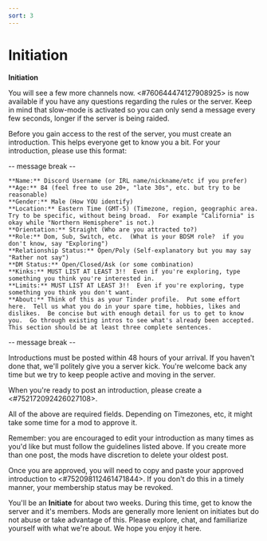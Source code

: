 ```yaml
---
sort: 3
---
```


# Initiation

**__Initiation__**

You will see a few more channels now.  <#760644474127908925> is now available if you have any questions regarding the rules or the server.  Keep in mind that slow-mode is activated so you can only send a message every few seconds, longer if the server is being raided.

Before you gain access to the rest of the server, you must create an introduction.  This helps everyone get to know you a bit.  For your introduction, please use this format:

-- message break --

```
**Name:** Discord Username (or IRL name/nickname/etc if you prefer)
**Age:** 84 (feel free to use 20+, "late 30s", etc. but try to be reasonable)
**Gender:** Male (How YOU identify)
**Location:** Eastern Time (GMT-5) (Timezone, region, geographic area.  Try to be specific, without being broad.  For example "California" is okay while "Northern Hemisphere" is not.)
**Orientation:** Straight (Who are you attracted to?)
**Role:** Dom, Sub, Switch, etc.  (What is your BDSM role?  if you don't know, say "Exploring")
**Relationship Status:** Open/Poly (Self-explanatory but you may say "Rather not say")
**DM Status:** Open/Closed/Ask (or some combination)
**Kinks:** MUST LIST AT LEAST 3!!  Even if you're exploring, type something you think you're interested in.
**Limits:** MUST LIST AT LEAST 3!!  Even if you're exploring, type something you think you don't want.
**About:** Think of this as your Tinder profile.  Put some effort here.  Tell us what you do in your spare time, hobbies, likes and dislikes.  Be concise but with enough detail for us to get to know you.  Go through existing intros to see what's already been accepted.  This section should be at least three complete sentences.

```

-- message break --

Introductions must be posted within 48 hours of your arrival.  If you haven't done that, we'll politely give you a server kick.  You're welcome back any time but we try to keep people active and moving in the server.

When you're ready to post an introduction, please create a <#752172092426027108>.

All of the above are required fields.  Depending on Timezones, etc, it might take some time for a mod to approve it.

Remember: you are encouraged to edit your introduction as many times as you'd like but must follow the guidelines listed above.  If you create more than one post, the mods have discretion to delete your oldest post.

Once you are approved, you will need to copy and paste your approved introduction to <#752098112461471844>.  If you don't do this in a timely manner, your membership status may be revoked.  

You'll be an **Initiate** for about two weeks.  During this time, get to know the server and it's members.  Mods are generally more lenient on initiates but do not abuse or take advantage of this.  Please explore, chat, and familiarize yourself with what we're about.  We hope you enjoy it here.
